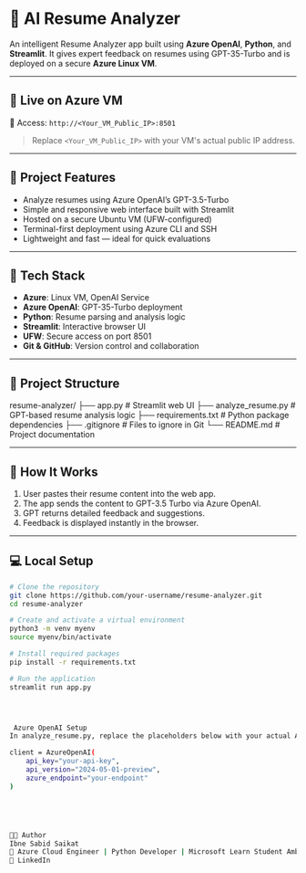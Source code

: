 # 🧠 AI Resume Analyzer

An intelligent Resume Analyzer app built using **Azure OpenAI**, **Python**, and **Streamlit**. It gives expert feedback on resumes using GPT-35-Turbo and is deployed on a secure **Azure Linux VM**.

---

## 🚀 Live on Azure VM

🔗 Access: `http://<Your_VM_Public_IP>:8501`

> Replace `<Your_VM_Public_IP>` with your VM's actual public IP address.

---

## 📌 Project Features

- Analyze resumes using Azure OpenAI’s GPT-3.5-Turbo
- Simple and responsive web interface built with Streamlit
- Hosted on a secure Ubuntu VM (UFW-configured)
- Terminal-first deployment using Azure CLI and SSH
- Lightweight and fast — ideal for quick evaluations

---

## 🔧 Tech Stack

- **Azure**: Linux VM, OpenAI Service
- **Azure OpenAI**: GPT-35-Turbo deployment
- **Python**: Resume parsing and analysis logic
- **Streamlit**: Interactive browser UI
- **UFW**: Secure access on port 8501
- **Git & GitHub**: Version control and collaboration

---

## 📂 Project Structure

resume-analyzer/
├── app.py # Streamlit web UI
├── analyze_resume.py # GPT-based resume analysis logic
├── requirements.txt # Python package dependencies
├── .gitignore # Files to ignore in Git
└── README.md # Project documentation





---

## 🧠 How It Works

1. User pastes their resume content into the web app.
2. The app sends the content to GPT-3.5 Turbo via Azure OpenAI.
3. GPT returns detailed feedback and suggestions.
4. Feedback is displayed instantly in the browser.

---

## 💻 Local Setup

```bash
# Clone the repository
git clone https://github.com/your-username/resume-analyzer.git
cd resume-analyzer

# Create and activate a virtual environment
python3 -m venv myenv
source myenv/bin/activate

# Install required packages
pip install -r requirements.txt

# Run the application
streamlit run app.py




 Azure OpenAI Setup
In analyze_resume.py, replace the placeholders below with your actual Azure OpenAI credentials:

client = AzureOpenAI(
    api_key="your-api-key",
    api_version="2024-05-01-preview",
    azure_endpoint="your-endpoint"
)





👨‍💻 Author
Ibne Sabid Saikat
💼 Azure Cloud Engineer | Python Developer | Microsoft Learn Student Ambassador
🔗 LinkedIn
